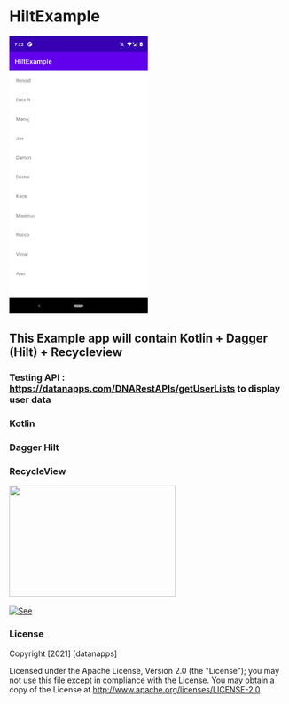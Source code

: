 # HiltExample

<img src="https://github.com/datanapps/HiltExample/blob/main/screens/device-2021-02-13-192208.png" height="500" width="250">

## This Example app will contain Kotlin + Dagger (Hilt) + Recycleview 


### Testing API : https://datanapps.com/DNARestAPIs/getUserLists to display user data
 
### Kotlin


### Dagger Hilt


### RecycleView



 
 <img src="https://datanapps.com/public/dnarestapi/naughty_smile.jpg" height="200" width="300">
  
 [![See](https://datanapps.com/public/dnarestapi/buy/buy_coffee2.png)](https://www.paypal.me/datanappspaynow)

  ### License

Copyright [2021] [datanapps]

   Licensed under the Apache License, Version 2.0 (the "License");
   you may not use this file except in compliance with the License.
   You may obtain a copy of the License at
   http://www.apache.org/licenses/LICENSE-2.0
